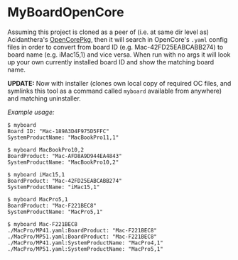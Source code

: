 # MyBoardOpenCore

Assuming this project is cloned as a peer of (i.e. at same dir level as) Acidanthera's [OpenCorePkg](https://github.com/acidanthera/OpenCorePkg), then it will search in OpenCore's `.yaml` config files in order to convert
from board ID (e.g. Mac-42FD25EABCABB274) to board name (e.g. iMac15,1) and vice versa. When run with no args it
will look up your own currently installed board ID and show the matching board name.

**UPDATE:** Now with installer (clones own local copy of required OC files, and symlinks this tool as a command called `myboard` available from anywhere) and matching uninstaller.

*Example usage:*

 ```
$ myboard
Board ID: "Mac-189A3D4F975D5FFC"
SystemProductName: "MacBookPro11,1"

$ myboard MacBookPro10,2
BoardProduct: "Mac-AFD8A9D944EA4843"
SystemProductName: "MacBookPro10,2"

$ myboard iMac15,1
BoardProduct: "Mac-42FD25EABCABB274"
SystemProductName: "iMac15,1"

$ myboard MacPro5,1
BoardProduct: "Mac-F221BEC8"
SystemProductName: "MacPro5,1"

$ myboard Mac-F221BEC8
./MacPro/MP41.yaml:BoardProduct: "Mac-F221BEC8"
./MacPro/MP51.yaml:BoardProduct: "Mac-F221BEC8"
./MacPro/MP41.yaml:SystemProductName: "MacPro4,1"
./MacPro/MP51.yaml:SystemProductName: "MacPro5,1"
 ```

